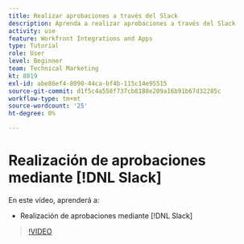 ```yaml
---
title: Realizar aprobaciones a través del Slack
description: Aprenda a realizar aprobaciones a través del Slack
activity: use
feature: Workfront Integrations and Apps
type: Tutorial
role: User
level: Beginner
team: Technical Marketing
kt: 8819
exl-id: abe86ef4-8090-44ca-bf4b-115c14e95515
source-git-commit: d1f5c4a558f737cb8188e209a16b91b67d32285c
workflow-type: tm+mt
source-wordcount: '25'
ht-degree: 0%

---
```


# Realización de aprobaciones mediante [!DNL Slack]

En este vídeo, aprenderá a:

* Realización de aprobaciones mediante [!DNL Slack]

>[!VIDEO](https://video.tv.adobe.com/v/335119/?quality=12)
